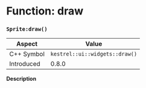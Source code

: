 
# Function: draw
### `Sprite:draw()`

| Aspect | Value |
| --- | --- |
| C++ Symbol | `kestrel::ui::widgets::draw()` |
| Introduced | 0.8.0 |

**Description**


